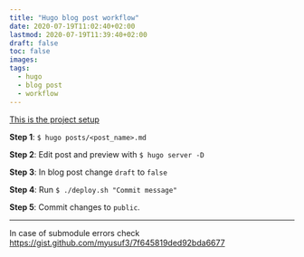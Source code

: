 ```yaml
---
title: "Hugo blog post workflow"
date: 2020-07-19T11:02:40+02:00
lastmod: 2020-07-19T11:39:40+02:00
draft: false
toc: false
images:
tags:
  - hugo
  - blog post
  - workflow
---
```


[This is the project setup](https://gohugo.io/hosting-and-deployment/hosting-on-github/)

**Step 1**: `$ hugo posts/<post_name>.md`

**Step 2**: Edit post and preview with `$ hugo server -D`

**Step 3**: In blog post change `draft` to `false`

**Step 4**: Run `$ ./deploy.sh "Commit message"`

**Step 5**: Commit changes to `public`.

---

In case of submodule errors check <https://gist.github.com/myusuf3/7f645819ded92bda6677>

